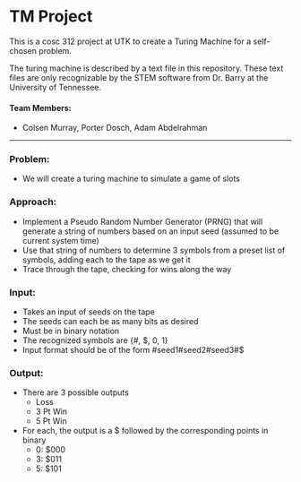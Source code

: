 # TM Project
This is a cosc 312 project at UTK to create a Turing Machine for a self-chosen problem.

The turing machine is described by a text file in this repository. These text files are only recognizable by the STEM software from Dr. Barry at the University of Tennessee.

#### Team Members: 
- Colsen Murray, Porter Dosch, Adam Abdelrahman

-------------------------------------------------------------------------------------------------------------------------------------------------------

### Problem: 
- We will create a turing machine to simulate a game of slots

### Approach: 
- Implement a Pseudo Random Number Generator (PRNG) that will generate a string of numbers based on an input seed (assumed to be current system time)
- Use that string of numbers to determine 3 symbols from a preset list of symbols, adding each to the tape as we get it
- Trace through the tape, checking for wins along the way

### Input:
- Takes an input of seeds on the tape
- The seeds can each be as many bits as desired
- Must be in binary notation
- The recognized symbols are {#, $, 0, 1}
- Input format should be of the form
    #seed1#seed2#seed3#$

### Output:
- There are 3 possible outputs
    - Loss
    - 3 Pt Win
    - 5 Pt Win
- For each, the output is a $ followed by the corresponding points in binary
    - 0: $000
    - 3: $011
    - 5: $101
